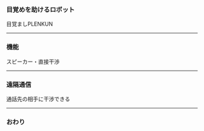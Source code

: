 ### 目覚めを助けるロボット
目覚ましPLENKUN



---


### 機能
スピーカー・直接干渉


---


### 遠隔通信

通話先の相手に干渉できる

---


### おわり

